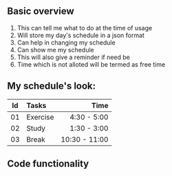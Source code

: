 ## Basic overview
   1. This can tell me what to do at the time of usage
   2. Will store my day's schedule in a json format
   3. Can help in changing my schedule
   4. Can show me my schedule
   5. This will also give a reminder if need be
   6. Time which is not alloted will be termed as free time

## My schedule's look:

| Id  | Tasks    |          Time |
| --- | :------- | ------------: |
| 01  | Exercise |   4:30 - 5:00 |
| 02  | Study    |   1:30 - 3:00 |
| 03  | Break    | 10:30 - 11:00 |

## Code functionality
